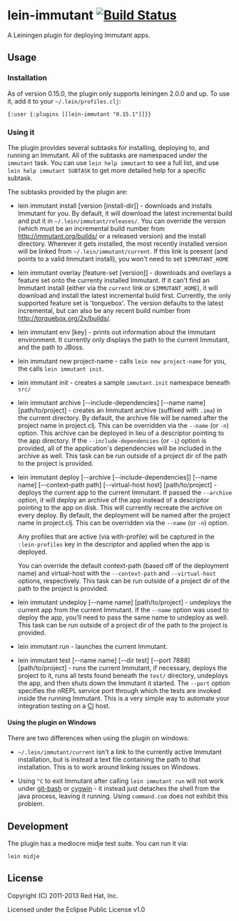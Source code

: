 # lein-immutant [![Build Status](https://secure.travis-ci.org/immutant/lein-immutant.png)](http://travis-ci.org/immutant/lein-immutant)

A Leiningen plugin for deploying Immutant apps.

## Usage

### Installation
    
As of version 0.15.0, the plugin only supports leiningen 2.0.0 and up.
To use it, add it to your `~/.lein/profiles.clj`:

    {:user {:plugins [[lein-immutant "0.15.1"]]}}
      
### Using it

The plugin provides several subtasks for installing, deploying to, and
running an Immutant. All of the subtasks are namespaced under the
`immutant` task. You can use `lein help immutant` to see a full list,
and use `lein help immutant SUBTASK` to get more detailed help for a 
specific subtask. 

The subtasks provided by the plugin are:

* lein immutant install [version [install-dir]] - downloads and
  installs Immutant for you. By default, it will download the latest
  incremental build and put it in `~/.lein/immutant/releases/`. You
  can override the version (which must be an incremental build number
  from http://immutant.org/builds/ or a released version) and the
  install directory. Wherever it gets installed, the most recently
  installed version will be linked from
  `~/.lein/immutant/current`. If this link is present (and points to
  a valid Immutant install), you won't need to set `$IMMUTANT_HOME`

* lein immutant overlay [feature-set [version]] - downloads and
  overlays a feature set onto the currenty installed Immutant. If it
  can't find an Immutant install (either via the `current` link or
  `$IMMUTANT_HOME`), it will download and install the latest
  incremental build first. Currently, the only supported feature set
  is 'torquebox'. The version defaults to the latest incremental, but
  can also be any recent build number from
  http://torquebox.org/2x/builds/.

* lein immutant env [key] - prints out information about the
  Immutant environment. It currently only displays the path to the
  current Immutant, and the path to JBoss.
  
* lein immutant new project-name - calls `lein new project-name` for
   you, the calls `lein immutant init`.

* lein immutant init - creates a sample `immutant.init` namespace
  beneath `src/`
  
* lein immutant archive [--include-dependencies] [--name name]
                         [path/to/project] - 
  creates an Immutant archive (suffixed with `.ima`) in the current
  directory.  By default, the archive file will be named after the
  project name in project.clj.  This can be overridden via the
  `--name` (or `-n`) option.  This archive can be deployed in lieu of
  a descriptor pointing to the app directory. If the
  `--include-dependencies` (or `-i`) option is provided, all of the
  application's dependencies will be included in the archive as
  well. This task can be run outside of a project dir of the path to
  the project is provided.
  
* lein immutant deploy [--archive [--include-dependencies]] [--name name] 
                       [--context-path path] [--virtual-host host] 
                       [path/to/project] - 
  deploys the current app to the current Immutant. If passed the
  `--archive` option, it will deploy an archive of the app instead of
  a descriptor pointing to the app on disk. This will currently
  recreate the archive on every deploy.  By default, the deployment
  will be named after the project name in project.clj.  This can be
  overridden via the `--name` (or `-n`) option.  

  Any profiles that are active (via with-profile) will be captured in
  the `:lein-profiles` key in the descriptor and applied when the app is
  deployed.

  You can override the default context-path (based off of the
  deployment name) and virtual-host with the `--context-path` and
  `--virtual-host` options, respectively. This task can be run outside
  of a project dir of the path to the project is provided.

* lein immutant undeploy [--name name] [path/to/project] - undeploys
  the current app from the current Immutant. If the `--name` option
  was used to deploy the app, you'll need to pass the same name to
  undeploy as well. This task can be run outside of a project dir of
  the path to the project is provided.
  
* lein immutant run - launches the current Immutant. 

* lein immutant test [--name name] [--dir test] [--port 7888]
  [path/to/project] - runs the current Immutant, if necessary,
  deploys the project to it, runs all tests found beneath the `test/`
  directory, undeploys the app, and then shuts down the Immutant it
  started. The `--port` option specifies the nREPL service port
  through which the tests are invoked inside the running Immutant.
  This is a very simple way to automate your integration testing on a
  [CI](http://en.wikipedia.org/wiki/Continuous_integration) host.
  
#### Using the plugin on Windows

There are two differences when using the plugin on windows:

* `~/.lein/immutant/current` isn't a link to the currently active
  Immutant installation, but is instead a text file containing the
  path to that installation. This is to work around linking issues on
  Windows.

* Using `^C` to exit Immutant after calling `lein immutant run` will
  not work under [git-bash](http://msysgit.github.com/) or
  [cygwin](http://www.cygwin.com/) - it instead just detaches the
  shell from the java process, leaving it running. Using `command.com`
  does not exhibit this problem.
  
## Development

The plugin has a mediocre midje test suite. You can run it via:

    lein midje

## License

Copyright (C) 2011-2013 Red Hat, Inc.

Licensed under the Eclipse Public License v1.0
